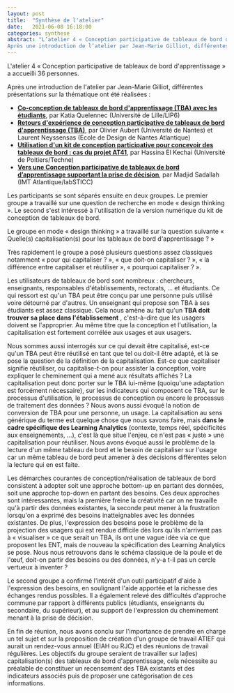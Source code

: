 ```yaml
---
layout: post
title:  "Synthèse de l'atelier"
date:   2021-06-08 16:18:00
categories: synthese 
abstract: "L’atelier 4 « Conception participative de tableaux de bord d’apprentissage » a accueilli 36 personnes.
Après une introduction de l’atelier par Jean-Marie Gilliot, différentes présentations sur la thématique ont été réalisées. Les participants se sont séparés ensuite en deux groupes. Le premier groupe a travaillé sur une question de recherche en mode « design thinking ». Le second s’est intéressé à l’utilisation de la version numérique du kit de conception de tableaux de bord."
---
```

L&#39;atelier 4 « Conception participative de tableaux de bord d&#39;apprentissage » a accueilli 36 personnes.

Après une introduction de l&#39;atelier par Jean-Marie Gilliot, différentes présentations sur la thématique ont été réalisées :

*	[**Co-conception de tableaux de bord d'apprentissage (TBA) avec les étudiants**](https://view.genial.ly/60b0af4e41638c0d29479acf/), par Katia Quelennec (Université de Lille/LIP6)
*	[**Retours d'expérience de conception participative de tableaux de bord d'apprentissage (TBA)**](https://olivieraubert.net/talks/20210607-atelier_padlad_eiah/), par Olivier Aubert (Université de Nantes) et Laurent Neyssensas (Ecole de Design de Nantes Atlantique)
*	[**Utilisation d'un kit de conception participative pour concevoir des tableaux de bord : cas du projet AT41**](https://padlad.github.io/EIAH2021/img/AtelierEIAH-HEK.pdf), par Hassina El Kechai (Université de Poitiers/Techne)
*	[**Vers une Conception participative de tableaux de bord d’apprentissage supportant la prise de décision**](https://www.slideshare.net/madjidsadallah/vers-une-conception-participative-de-tableaux-de-bord-dapprentissage-supportant-la-prise-de-dcision-249086591), par Madjid Sadallah (IMT Atlantique/labSTICC)


Les participants se sont séparés ensuite en deux groupes. Le premier groupe a travaillé sur une question de recherche en mode « design thinking ». Le second s&#39;est intéressé à l&#39;utilisation de la version numérique du kit de conception de tableaux de bord.

Le groupe en mode « design thinking » a travaillé sur la question suivante « Quelle(s) capitalisation(s) pour les tableaux de bord d&#39;apprentissage ? »

Très rapidement le groupe a posé plusieurs questions assez classiques notamment « pour qui capitaliser ? », « que doit-on capitaliser ? », « la différence entre capitaliser et réutiliser », « pourquoi capitaliser ? ».

Les utilisateurs de tableaux de bord sont nombreux : chercheurs, enseignants, responsables d&#39;établissements, rectorats, … et étudiants. Ce qui ressort est qu&#39;un TBA peut être conçu par une personne puis utilisé voire détourné par d&#39;autres. Un enseignant qui propose son TBA à ses étudiants est assez classique. Cela nous amène au fait qu&#39;un **TBA doit trouver sa place dans l&#39;établissement** , c&#39;est-à-dire que les usagers doivent se l&#39;approprier. Au même titre que la conception et l&#39;utilisation, la capitalisation est fortement corrélée aux usages et aux usagers.

Nous sommes aussi interrogés sur ce qui devait être capitalisé, est-ce qu&#39;un TBA peut être réutilisé en tant que tel ou doit-il être adapté, et là se pose la question de la définition de la capitalisation. Est-ce que capitaliser signifie réutiliser, ou capitalise-t-on pour assister la conception, voire expliquer le cheminement qui a mené aux résultats affichés ? La capitalisation peut donc porter sur le TBA lui-même (quoiqu&#39;une adaptation est forcément nécessaire), sur les indicateurs qui composent ce TBA, sur le processus d&#39;utilisation, le processus de conception ou encore le processus de traitement des données ? Nous avons aussi évoqué la notion de conversion de TBA pour une personne, un usage. La capitalisation au sens générique du terme est quelque chose que nous savons faire, mais **dans le cadre spécifique des Learning Analytics** (contexte, temps réel, spécificités aux enseignements, ...), c&#39;est là que situe l&#39;enjeu, ce n&#39;est pas « juste » une capitalisation pour réutiliser. Nous avons évoqué aussi le problème de la lecture d&#39;un même tableau de bord et le besoin de capitaliser sur l&#39;usage car un même tableau de bord peut amener à des décisions différentes selon la lecture qui en est faite.

Les démarches courantes de conception/réalisation de tableaux de bord consistent à adopter soit une approche bottom-up en partant des données, soit une approche top-down en partant des besoins. Ces deux approches sont intéressantes, mais la première freine la créativité car on ne travaille qu&#39;à partir des données existantes, la seconde peut mener à la frustration lorsqu&#39;on a exprimé des besoins inatteignables avec les données existantes. De plus, l&#39;expression des besoins pose le problème de la projection des usagers qui est rendue difficile dès lors qu&#39;ils n&#39;arrivent pas à « visualiser » ce que serait un TBA, ils ont une vague idée via ce que proposent les ENT, mais de nouveau la spécification des Learning Analytics se pose. Nous nous retrouvons dans le schéma classique de la poule et de l&#39;œuf, doit-on partir des besoins ou des données, n&#39;y-a t-il pas un cercle vertueux à inventer ?

Le second groupe a confirmé l&#39;intérêt d&#39;un outil participatif d&#39;aide à l&#39;expression des besoins, en soulignant l&#39;aide apportée et la richesse des échanges rendus possibles. Il a également relevé des difficultés d&#39;approche commune par rapport à différents publics (étudiants, enseignants du secondaire, du supérieur), et au support de l&#39;expression du cheminement menant à la prise de décision.

En fin de réunion, nous avons conclu sur l&#39;importance de prendre en charge un tel sujet et sur la proposition de création d&#39;un groupe de travail ATIEF qui aurait un rendez-vous annuel (EIAH ou RJC) et des réunions de travail régulières. Les objectifs du groupe seraient de travailler sur la(les) capitalisation(s) des tableaux de bord d&#39;apprentissage, cela nécessite au préalable de constituer un recensement des TBA existants et des indicateurs associés puis de proposer une catégorisation de ces informations.
